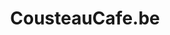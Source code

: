 ---
   slug: portfolio/cousteaucafe-be
   id: cousteaucafe-be
   title: CousteauCafe.be
   text: {
      nl: "Café Cousteau is een gezellig café in het hartje van Antwerpen. Om meer klanten te kunnen bereiken, en om de events en menukaart op gemakkelijke manier te kunnen presenteren, werd cousteaucafe.be gecreëerd. Een simpele, maar effectieve website.",
      en: "Café Cousteau is a cozy café in the heart of Antwerp. In order to reach more customers, and to present the events and menu card in an easy way, cousteaucafe.be was created. A rather simple, but effective website.",
   }
   cover_image: portfolio/cousteau_view_corner.webp
   client: cafecousteau
   href: https://cousteaucafe.be
   solution: web
   gallery: 
      - portfolio/cousteaucafebe_website_mockup.png
   tags: 
      - webdesign
      - webdev
      - webmanagement
   enabled: true
   featured: true
---